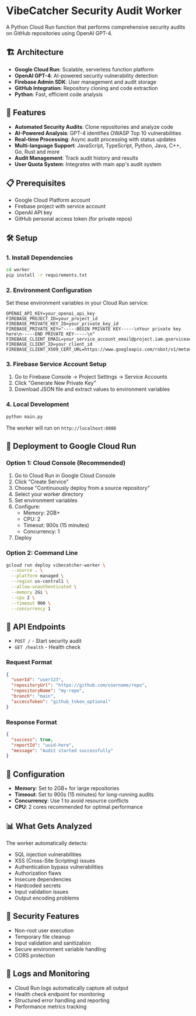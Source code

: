 # VibeCatcher Security Audit Worker

A Python Cloud Run function that performs comprehensive security audits on GitHub repositories using OpenAI GPT-4.

## 🏗️ Architecture

- **Google Cloud Run**: Scalable, serverless function platform
- **OpenAI GPT-4**: AI-powered security vulnerability detection
- **Firebase Admin SDK**: User management and audit storage
- **GitHub Integration**: Repository cloning and code extraction
- **Python**: Fast, efficient code analysis

## 🚀 Features

- **Automated Security Audits**: Clone repositories and analyze code
- **AI-Powered Analysis**: GPT-4 identifies OWASP Top 10 vulnerabilities
- **Real-time Processing**: Async audit processing with status updates
- **Multi-language Support**: JavaScript, TypeScript, Python, Java, C++, Go, Rust and more
- **Audit Management**: Track audit history and results
- **User Quota System**: Integrates with main app's audit system

## 📋 Prerequisites

- Google Cloud Platform account
- Firebase project with service account
- OpenAI API key
- GitHub personal access token (for private repos)

## 🛠️ Setup

### 1. Install Dependencies

```bash
cd worker
pip install -r requirements.txt
```

### 2. Environment Configuration

Set these environment variables in your Cloud Run service:

```
OPENAI_API_KEY=your_openai_api_key
FIREBASE_PROJECT_ID=your_project_id
FIREBASE_PRIVATE_KEY_ID=your_private_key_id
FIREBASE_PRIVATE_KEY="-----BEGIN PRIVATE KEY-----\nYour private key here\n-----END PRIVATE KEY-----\n"
FIREBASE_CLIENT_EMAIL=your_service_account_email@project.iam.gserviceaccount.com
FIREBASE_CLIENT_ID=your_client_id
FIREBASE_CLIENT_X509_CERT_URL=https://www.googleapis.com/robot/v1/metadata/x509/your_service_account_email%40project.iam.gserviceaccount.com
```

### 3. Firebase Service Account Setup

1. Go to Firebase Console → Project Settings → Service Accounts
2. Click "Generate New Private Key"
3. Download JSON file and extract values to environment variables

### 4. Local Development

```bash
python main.py
```

The worker will run on `http://localhost:8080`

## 🚀 Deployment to Google Cloud Run

### Option 1: Cloud Console (Recommended)

1. Go to Cloud Run in Google Cloud Console
2. Click "Create Service"
3. Choose "Continuously deploy from a source repository"
4. Select your worker directory
5. Set environment variables
6. Configure:
   - Memory: 2GB+
   - CPU: 2
   - Timeout: 900s (15 minutes)
   - Concurrency: 1
7. Deploy

### Option 2: Command Line

```bash
gcloud run deploy vibecatcher-worker \
  --source . \
  --platform managed \
  --region us-central1 \
  --allow-unauthenticated \
  --memory 2Gi \
  --cpu 2 \
  --timeout 900 \
  --concurrency 1
```

## 📡 API Endpoints

- `POST /` - Start security audit
- `GET /health` - Health check

### Request Format

```json
{
  "userId": "user123",
  "repositoryUrl": "https://github.com/username/repo",
  "repositoryName": "my-repo",
  "branch": "main",
  "accessToken": "github_token_optional"
}
```

### Response Format

```json
{
  "success": true,
  "reportId": "uuid-here",
  "message": "Audit started successfully"
}
```

## 🔧 Configuration

- **Memory**: Set to 2GB+ for large repositories
- **Timeout**: Set to 900s (15 minutes) for long-running audits
- **Concurrency**: Use 1 to avoid resource conflicts
- **CPU**: 2 cores recommended for optimal performance

## 📊 What Gets Analyzed

The worker automatically detects:
- SQL injection vulnerabilities
- XSS (Cross-Site Scripting) issues
- Authentication bypass vulnerabilities
- Authorization flaws
- Insecure dependencies
- Hardcoded secrets
- Input validation issues
- Output encoding problems

## 🚨 Security Features

- Non-root user execution
- Temporary file cleanup
- Input validation and sanitization
- Secure environment variable handling
- CORS protection

## 📝 Logs and Monitoring

- Cloud Run logs automatically capture all output
- Health check endpoint for monitoring
- Structured error handling and reporting
- Performance metrics tracking

